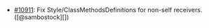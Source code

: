 * [#10911](https://github.com/rubocop/rubocop/pull/10911): Fix Style/ClassMethodsDefinitions for non-self receivers. ([@sambostock][])
